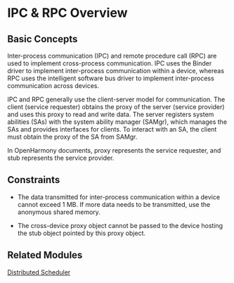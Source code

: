 # IPC & RPC Overview


## Basic Concepts

Inter-process communication (IPC) and remote procedure call (RPC) are used to implement cross-process communication. IPC uses the Binder driver to implement inter-process communication within a device, whereas RPC uses the intelligent software bus driver to implement inter-process communication across devices. 

IPC and RPC generally use the client-server model for communication. The client (service requester) obtains the proxy of the server (service provider) and uses this proxy to read and write data. The server registers system abilities (SAs) with the system ability manager (SAMgr), which manages the SAs and provides interfaces for clients. To interact with an SA, the client must obtain the proxy of the SA from SAMgr. 

In OpenHarmony documents, proxy represents the service requester, and stub represents the service provider.


## Constraints

- The data transmitted for inter-process communication within a device cannot exceed 1 MB. If more data needs to be transmitted, use the anonymous shared memory.

- The cross-device proxy object cannot be passed to the device hosting the stub object pointed by this proxy object.


## Related Modules

[Distributed Scheduler](#https://gitee.com/openharmony/distributedschedule_dms_fwk)
